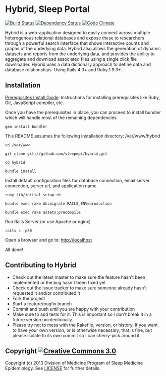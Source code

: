 # Hybrid, Sleep Portal

[![Build Status](https://travis-ci.org/sleepepi/hybrid.png?branch=master)](https://travis-ci.org/sleepepi/hybrid)
[![Dependency Status](https://gemnasium.com/sleepepi/hybrid.png)](https://gemnasium.com/sleepepi/hybrid)
[![Code Climate](https://codeclimate.com/github/sleepepi/hybrid.png)](https://codeclimate.com/github/sleepepi/hybrid)

Hybrid is a web-application designed to easily connect across multiple heterogenous relational databases and expose these to researchers through a powerful search interface that shows interactive counts and graphs of the underlying data. Hybrid also allows the generation of dynamic datasets and reports from the underlying data, and provides the ability to aggregate and download associated files using a single click file downloader. Hybrid uses a data dictionary approach to define data and database relationships. Using Rails 4.0+ and Ruby 1.9.3+.

## Installation

[Prerequisites Install Guide](https://github.com/remomueller/documentation): Instructions for installing prerequisites like Ruby, Git, JavaScript compiler, etc.

Once you have the prerequisites in place, you can proceed to install bundler which will handle most of the remaining dependencies.

```console
gem install bundler
```

This README assumes the following installation directory: /var/www/hybrid

```console
cd /var/www

git clone git://github.com/sleepepi/hybrid.git

cd hybrid

bundle install
```

Install default configuration files for database connection, email server connection, server url, and application name.

```console
ruby lib/initial_setup.rb

bundle exec rake db:migrate RAILS_ENV=production

bundle exec rake assets:precompile
```

Run Rails Server (or use Apache or nginx)

```console
rails s -p80
```

Open a browser and go to: [http://localhost](http://localhost)

All done!

## Contributing to Hybrid

* Check out the latest master to make sure the feature hasn't been implemented or the bug hasn't been fixed yet
* Check out the issue tracker to make sure someone already hasn't requested it and/or contributed it
* Fork the project
* Start a feature/bugfix branch
* Commit and push until you are happy with your contribution
* Make sure to add tests for it. This is important so I don't break it in a future version unintentionally.
* Please try not to mess with the Rakefile, version, or history. If you want to have your own version, or is otherwise necessary, that is fine, but please isolate to its own commit so I can cherry-pick around it.

## Copyright [![Creative Commons 3.0](http://i.creativecommons.org/l/by-nc-sa/3.0/80x15.png)](http://creativecommons.org/licenses/by-nc-sa/3.0)

Copyright (c) 2013 Division of Medicine Program of Sleep Medicine Epidemiology. See [LICENSE](https://github.com/sleepepi/hybrid/blob/master/LICENSE) for further details.
